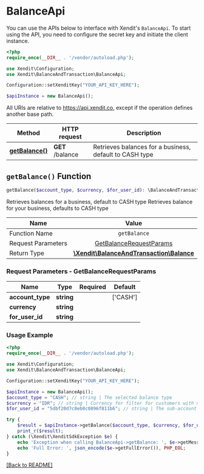 # BalanceApi


You can use the APIs below to interface with Xendit's `BalanceApi`.
To start using the API, you need to configure the secret key and initiate the client instance.

```php
<?php
require_once(__DIR__ . '/vendor/autoload.php');

use Xendit\Configuration;
use Xendit\BalanceAndTransaction\BalanceApi;

Configuration::setXenditKey("YOUR_API_KEY_HERE");

$apiInstance = new BalanceApi();
```

All URIs are relative to https://api.xendit.co, except if the operation defines another base path.

| Method | HTTP request | Description |
| ------------- | ------------- | ------------- |
| [**getBalance()**](BalanceApi.md#getbalance-function) | **GET** /balance | Retrieves balances for a business, default to CASH type |


## `getBalance()` Function

```php
getBalance($account_type, $currency, $for_user_id): \BalanceAndTransaction\Balance
```

Retrieves balances for a business, default to CASH type
    Retrieves balance for your business, defaults to CASH type

| Name          |    Value 	     |
|--------------------|:-------------:|
| Function Name | `getBalance` |
| Request Parameters  |  [GetBalanceRequestParams](#request-parameters--GetBalanceRequestParams)	 |
| Return Type  |  [**\Xendit\BalanceAndTransaction\Balance**](BalanceAndTransaction/Balance.md) |

### Request Parameters - GetBalanceRequestParams

|Name | Type | Required |Default |
|-------------|:-------------:|:-------------:|-------------| 
| **account_type** | **string** |  | [&#39;CASH&#39;] |
| **currency** | **string** |  |  |
| **for_user_id** | **string** |  |  |

### Usage Example
```php
<?php
require_once(__DIR__ . '/vendor/autoload.php');

use Xendit\Configuration;
use Xendit\BalanceAndTransaction\BalanceApi;

Configuration::setXenditKey("YOUR_API_KEY_HERE");

$apiInstance = new BalanceApi();
$account_type = "CASH"; // string | The selected balance type
$currency = "IDR"; // string | Currency for filter for customers with multi currency accounts
$for_user_id = "5dbf20d7c8eb0c0896f811b6"; // string | The sub-account user-id that you want to make this transaction for. This header is only used if you have access to xenPlatform. See xenPlatform for more information

try {
    $result = $apiInstance->getBalance($account_type, $currency, $for_user_id);
    print_r($result);
} catch (\Xendit\XenditSdkException $e) {
    echo 'Exception when calling BalanceApi->getBalance: ', $e->getMessage(), PHP_EOL;
    echo 'Full Error: ', json_encode($e->getFullError()), PHP_EOL;
}
```


[[Back to README]](../README.md)
